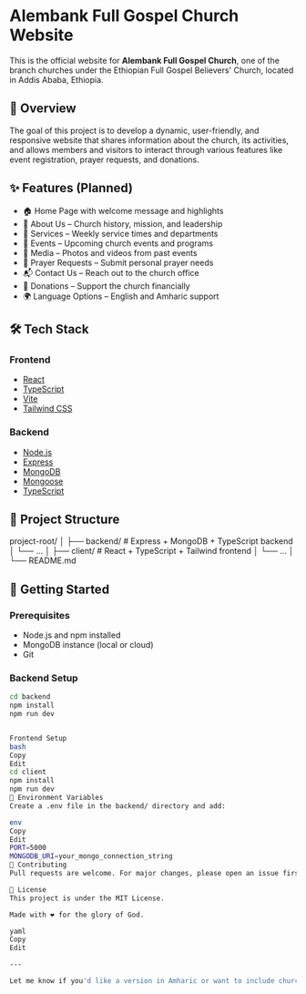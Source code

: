 # Alembank Full Gospel Church Website

This is the official website for **Alembank Full Gospel Church**, one of the branch churches under the Ethiopian Full Gospel Believers' Church, located in Addis Ababa, Ethiopia.

## 📖 Overview

The goal of this project is to develop a dynamic, user-friendly, and responsive website that shares information about the church, its activities, and allows members and visitors to interact through various features like event registration, prayer requests, and donations.

## ✨ Features (Planned)

- 🏠 Home Page with welcome message and highlights
- 📖 About Us – Church history, mission, and leadership
- 🙌 Services – Weekly service times and departments
- 📅 Events – Upcoming church events and programs
- 📸 Media – Photos and videos from past events
- 💬 Prayer Requests – Submit personal prayer needs
- 📬 Contact Us – Reach out to the church office
- 💝 Donations – Support the church financially
- 🌍 Language Options – English and Amharic support

## 🛠 Tech Stack

### Frontend
- [React](https://reactjs.org/)
- [TypeScript](https://www.typescriptlang.org/)
- [Vite](https://vitejs.dev/)
- [Tailwind CSS](https://tailwindcss.com/)

### Backend
- [Node.js](https://nodejs.org/)
- [Express](https://expressjs.com/)
- [MongoDB](https://www.mongodb.com/)
- [Mongoose](https://mongoosejs.com/)
- [TypeScript](https://www.typescriptlang.org/)

## 📁 Project Structure

project-root/
│
├── backend/ # Express + MongoDB + TypeScript backend
│ └── ...
│
├── client/ # React + TypeScript + Tailwind frontend
│ └── ...
│
└── README.md


## 🚀 Getting Started

### Prerequisites

- Node.js and npm installed
- MongoDB instance (local or cloud)
- Git

### Backend Setup

```bash
cd backend
npm install
npm run dev


Frontend Setup
bash
Copy
Edit
cd client
npm install
npm run dev
📌 Environment Variables
Create a .env file in the backend/ directory and add:

env
Copy
Edit
PORT=5000
MONGODB_URI=your_mongo_connection_string
🤝 Contributing
Pull requests are welcome. For major changes, please open an issue first to discuss what you would like to change or add.

📄 License
This project is under the MIT License.

Made with ❤️ for the glory of God.

yaml
Copy
Edit

---

Let me know if you'd like a version in Amharic or want to include church logo instructions, deployment steps, or database structure next.







